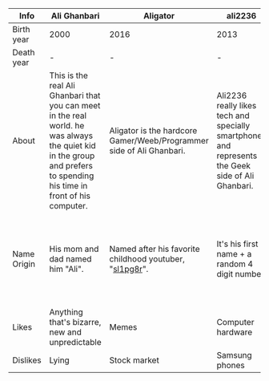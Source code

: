 |Info|Ali Ghanbari|Aligator|ali2236|Ori|
|----|------------|--------|-------|---|
|Birth year|2000  |2016    |2013   |2009|
|Death year| -         | -      | -     |2013|
|About|This is the real Ali Ghanbari that you can meet in the real world. he was always the quiet kid in the group and prefers to spending his time in front of his computer.| Aligator is the hardcore Gamer/Weeb/Programmer side of Ali Ghanbari.| Ali2236 really likes tech and specially smartphones and represents the Geek side of Ali Ghanbari.| The Simple minded kid from your childhood.|
|Name Origin|His mom and dad named him "Ali".|Named after his favorite childhood youtuber, "[sl1pg8r](https://www.youtube.com/channel/UCB9y6hNzccY5rTQlnI1KNqA)".|It's his first name + a random 4 digit number|[Ori](https://tardis.fandom.com/wiki/Rory_Williams), a miss hearing of the name "Rory". a character from doctor who.|
|Likes|Anything that's bizarre, new and unpredictable|Memes|Computer hardware|Reading|
|Dislikes|Lying|Stock market|Samsung phones|Speaking|